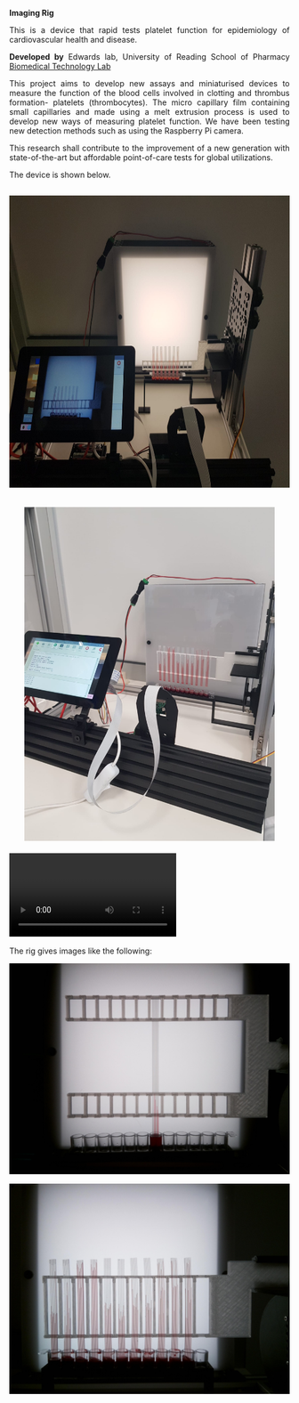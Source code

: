 <p style="text-align: justify;"><strong>Imaging Rig</strong></p>
<p style="text-align: justify;">This is a device that rapid tests platelet function for epidemiology of cardiovascular health and disease.</p>
<p style="text-align: justify;"><strong>Developed by</strong> Edwards lab, University of Reading School of Pharmacy <a href="https://research.reading.ac.uk/biomedical-technology-lab/">Biomedical Technology Lab</a></p>
<p style="text-align: justify;">This project aims to develop new assays and miniaturised devices to measure the function of the blood cells involved in clotting and thrombus formation- platelets (thrombocytes). The micro capillary film containing small capillaries and made using a melt extrusion process is used to develop new ways of measuring platelet function. We have been testing new detection methods such as using the Raspberry Pi camera.</p>
<p style="text-align: justify;">This research shall contribute to the improvement of a new generation with state-of-the-art but affordable point-of-care tests for global utilizations.</p>
<p style="text-align: justify;">The device is shown below.</p>
<h2 style="text-align: center;"><img src="Imaging_Rig3.jpeg" alt="Imaging Rig" width="700" height="525" /></h2>
<h2 style="text-align: center;"><img src="Imaging_Rig4.jpeg" alt="Imaging Rig 2" width="450" height="600" /></h2>
<p><video controls="controls" width="300" height="150"><source src="Rig" /></video></p>
<p>The rig gives images like the following:</p>
<p><img src="Rise_of_the_dye.jpeg" alt="Rise of the dye" /></p>
<p style="text-align: justify;"><img src="MCF.jpeg" alt="MCF" /></p>
